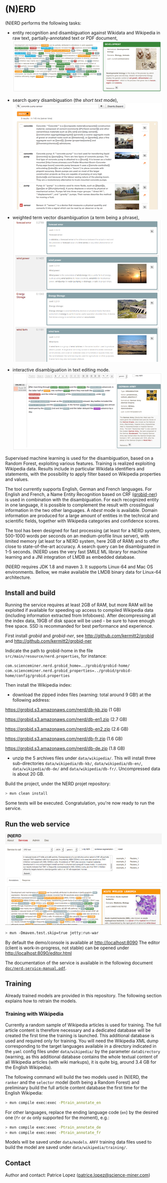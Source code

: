 # (N)ERD

(N)ERD performs the following tasks:

* entity recognition and disambiguation against Wikidata and Wikipedia in raw text, partially-annotated text or PDF document,
![(N)ERD](doc/images/screen2.png)

* search query disambiguation (the _short text_ mode),
![Search query disambiguation](doc/images/screen3.png)

* weighted term vector disambiguation (a term being a phrase),
![Search query disambiguation](doc/images/screen4.png)

* interactive disambiguation in text editing mode.  
![Editor with real time disambiguation](doc/images/screen6.png)

Supervised machine learning is used for the disambiguation, based on a Random Forest, exploiting various features. Training is realized exploiting Wikipedia data. Results include in particular Wikidata identifiers and statements, with the possibility to apply filter based on Wikipedia properties and values. 

The tool currently supports English, German and French languages. For English and French, a Name Entity Recognition based on CRF ([grobid-ner](https://github.com/kermitt2/grobid-ner)) is used in combination with the disambiguation. For each recognized entity in one language, it is possible to complement the result with crosslingual information in the two other languages. A _nbest_ mode is available. Domain information are produced for a large amount of entities in the technical and scientific fields, together with Wikipedia categories and confidence scores. 

The tool has been designed for fast processing (at least for a NERD system, 500-1000 words per seconds on an medium-profile linux server), with limited memory (at least for a NERD system, here 2GB of RAM) and to offer close to state-of-the-art accuracy. A search query can be disambiguated in 1-5 seconds. (N)ERD uses the very fast SMILE ML library for machine learning and a JNI integration of LMDB as embedded database. 

(N)ERD requires JDK 1.8 and maven 3. It supports Linux-64 and Mac OS environments. Bellow, we make available the LMDB binary data for Linux-64 architecture. 

## Install and build 

Running the service requires at least 2GB of RAM, but more RAM will be exploited if available for speeding up access to compiled Wikipedia data (including information extracted from Infoboxes). After decompressing all the index data, 19GB of disk space will be used - be sure to have enough free space. SSD is recommanded for best performance and experience. 

First install _grobid_ and _grobid-ner_, see http://github.com/kermitt2/grobid and http://github.com/kermitt2/grobid-ner

Indicate the path to grobid-home in the file ```src/main/resource/nerd.properties```, for instance: 

```
com.scienceminer.nerd.grobid_home=../grobid/grobid-home/
com.scienceminer.nerd.grobid_properties=../grobid/grobid-home/config/grobid.properties
``` 

Then install the Wikipedia index:

* download the zipped index files (warning: total around 9 GB!) at the following address: 

https://grobid.s3.amazonaws.com/nerd/db-kb.zip (1 GB)

https://grobid.s3.amazonaws.com/nerd/db-en1.zip (2.7 GB)

https://grobid.s3.amazonaws.com/nerd/db-en2.zip (2.6 GB)

https://grobid.s3.amazonaws.com/nerd/db-fr.zip (1.6 GB)

https://grobid.s3.amazonaws.com/nerd/db-de.zip (1.8 GB)

* unzip the 5 archives files under ```data/wikipedia/```. This will install three sub-directories ```data/wikipedia/db-kb/```, ```data/wikipedia/db-en/```, ```data/wikipedia/db-de/``` and ```data/wikipedia/db-fr/```. Uncompressed data is about 20 GB. 

Build the project, under the NERD projet repository:

```bash
> mvn clean install    
```

Some tests will be executed. Congratulation, you're now ready to run the service. 

## Run the web service 

![(N)ERD console](doc/images/Screen1.png)

```bash
> mvn -Dmaven.test.skip=true jetty:run-war
```

By default the demo/console is available at [http://localhost:8090](http://localhost:8090)
The editor (client is work-in-progress, not stable) can be opened under [http://localhost:8090/editor.html](http://localhost:8090/editor.html)

The documentation of the service is available in the following document [```doc/nerd-service-manual.pdf```](https://github.com/kermitt2/nerd/raw/master/doc/nerd-service-manual.pdf).

## Training

Already trained models are provided in this repository. The following section explains how to retrain the models. 

### Training with Wikipedia

Currently a random sample of Wikipedia articles is used for training. The full article content is therefore necessary and a dedicated database will be created the first time the training is launched. This additional database is used and required only for training. You will need the Wikipedia XML dump corresponding to the target languages available in a directory indicated in the `yaml` config files under `data/wikipedia/` by the parameter `dataDirectory` (warning, as this additional database contains the whole textual content of all Wikipedia articles (with wiki markups), it is quite big, around 3.4 GB for the English Wikipedia). 

The following command will build the two models used in (N)ERD, the `ranker` and the `selector` model (both being a Random Forest) and preliminary build the full article content database the first time for the English Wikipedia:

```bash
> mvn compile exec:exec -Ptrain_annotate_en
```

For other languages, replace the ending language code (`en`) by the desired one (`fr` or `de` only supported for the moment), e.g.:


```bash
> mvn compile exec:exec -Ptrain_annotate_de
> mvn compile exec:exec -Ptrain_annotate_fr
```

Models will be saved under `data/models`. `ARFF` training data files used to build the model are saved under `data/wikipedia/training/`.

## Contact

Author and contact: Patrice Lopez (<patrice.lopez@science-miner.com>)
